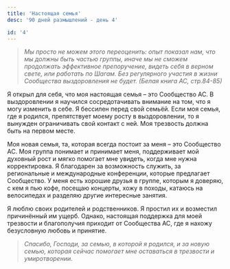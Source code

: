 ```yaml
---
title: 'Настоящая семья'
desc: '90 дней размышлений - день 4'

id: '4'
---
```


> _Мы просто не можем этого переоценить: опыт показал нам, что мы должны быть
> частью группы, иначе мы не сможем продолжать эффективное препоручение,
> видеть себя в верном свете, или работать по Шагам. Без регулярного участия в
> жизни Сообщества выздоровления не будет. (Белая книга АС, стр.84-85)_

Я открыл для себя, что моя настоящая семья – это Сообщество АС. В
выздоровлении я научился сосредотачивать внимание на том, что я могу изменить
в себе. Я бессилен перед свой семьёй. Если моя семья, где я родился,
препятствует моему росту в выздоровлении, то я вынужден ограничивать свой
контакт с ней. Моя трезвость должна быть на первом месте.

Моя новая семья, та, которая всегда постоит за меня – это Сообщество АС. Моя
группа понимает и принимает меня, поддерживает мой духовный рост и мягко
помогает мне увидеть, когда мне нужна корректировка. Я благодарен за
возможность служить, за региональные и международные конференции, которые
предлагает Сообщество. У меня есть хорошие друзья в группе, которым я доверяю,
с кем я пью кофе, посещаю концерты, хожу в походы, катаюсь на велосипедах и
разделяю другие интересные занятия.

Я люблю своих родителей и родственников. Я простил их и возместил причинённый
им ущерб. Однако, настоящая поддержка для моей трезвости и благополучия
приходит от Сообщества АС, где я нахожу безусловную любовь и принятие.

> _Спасибо, Господи, за семью, в которой я родился, и за новую семью, которая
> сейчас помогает мне оставаться в трезвости и умиротворении._
